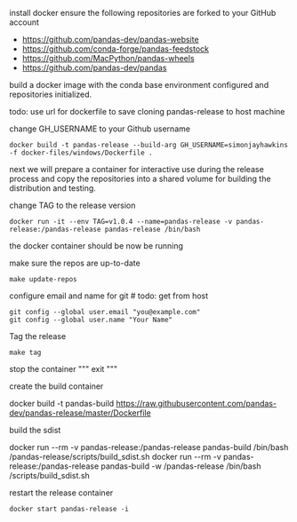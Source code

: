 

install docker
ensure the following repositories are forked to your GitHub account
  - https://github.com/pandas-dev/pandas-website
  - https://github.com/conda-forge/pandas-feedstock
  - https://github.com/MacPython/pandas-wheels
  - https://github.com/pandas-dev/pandas   


build a docker image with the conda base environment configured and repositories initialized.

todo: use url for dockerfile to save cloning pandas-release to host machine

change GH_USERNAME to your Github username

```
docker build -t pandas-release --build-arg GH_USERNAME=simonjayhawkins -f docker-files/windows/Dockerfile .
```

next we will prepare a container for interactive use during the release process and copy the repositories
into a shared volume for building the distribution and testing.

change TAG to the release version

```
docker run -it --env TAG=v1.0.4 --name=pandas-release -v pandas-release:/pandas-release pandas-release /bin/bash
```

the docker container should be now be running

make sure the repos are up-to-date

```
make update-repos
```

configure email and name for git # todo: get from host

```
git config --global user.email "you@example.com"
git config --global user.name "Your Name"
```

Tag the release
```
make tag
```

stop the container
"""
exit
"""

create the build container

docker build -t pandas-build https://raw.githubusercontent.com/pandas-dev/pandas-release/master/Dockerfile

build the sdist


docker run --rm -v pandas-release:/pandas-release pandas-build /bin/bash /pandas-release/scripts/build_sdist.sh
docker run --rm -v pandas-release:/pandas-release pandas-build -w /pandas-release /bin/bash /scripts/build_sdist.sh

restart the release container

```
docker start pandas-release -i
```
